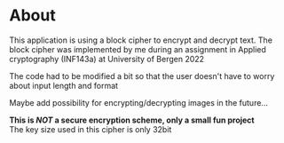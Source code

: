 # About

This application is using a block cipher to encrypt and decrypt text. The block cipher was implemented by me during an assignment in Applied cryptography (INF143a) at University of Bergen 2022   

The code had to be modified a bit so that the user doesn't have to worry about input length and format  

Maybe add possibility for encrypting/decrypting images in the future...

**This is *NOT* a secure encryption scheme, only a small fun project**  
The key size used in this cipher is only 32bit

